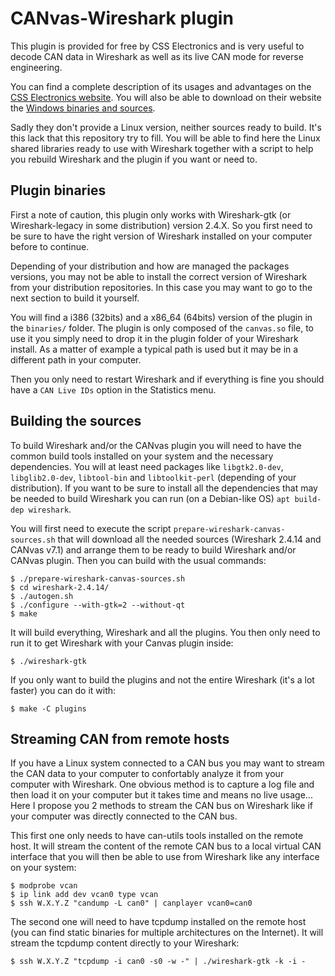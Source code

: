 CANvas-Wireshark plugin
=======================

This plugin is provided for free by CSS Electronics and is very useful
to decode CAN data in Wireshark as well as its live CAN mode for
reverse engineering.

You can find a complete description of its usages and advantages on
the [CSS Electronics
website](https://www.csselectronics.com/screen/page/can-interface-streaming-obd2-data-with-wireshark).
You will also be able to download on their website the [Windows
binaries and
sources](https://canlogger.csselectronics.com/downloads.php?q=wireshark).

Sadly they don't provide a Linux version, neither sources ready to
build. It's this lack that this repository try to fill. You will be
able to find here the Linux shared libraries ready to use with Wireshark
together with a script to help you rebuild Wireshark and the plugin if
you want or need to.


Plugin binaries
---------------

First a note of caution, this plugin only works with Wireshark-gtk (or
Wireshark-legacy in some distribution) version 2.4.X. So you first
need to be sure to have the right version of Wireshark installed on
your computer before to continue.

Depending of your distribution and how are managed the packages versions, you
may not be able to install the correct version of Wireshark from your
distribution repositories. In this case you may want to go to the next
section to build it yourself.

You will find a i386 (32bits) and a x86_64 (64bits) version of the
plugin in the `binaries/` folder. The plugin is only composed of the
`canvas.so` file, to use it you simply need to drop it in the plugin
folder of your Wireshark install. As a matter of example a typical
path is used but it may be in a different path in your computer.

Then you only need to restart Wireshark and if everything is fine you
should have a `CAN Live IDs` option in the Statistics menu.


Building the sources
--------------------

To build Wireshark and/or the CANvas plugin you will need to have the
common build tools installed on your system and the necessary
dependencies.
You will at least need packages like `libgtk2.0-dev`, `libglib2.0-dev`, `libtool-bin` and
`libtoolkit-perl` (depending of your distribution). If you want to be
sure to install all the dependencies that may be needed to build
Wireshark you can run (on a Debian-like OS) `apt build-dep wireshark`.


You will first need to execute the script
`prepare-wireshark-canvas-sources.sh` that will download all the
needed sources (Wireshark 2.4.14 and CANvas v7.1) and arrange them to
be ready to build Wireshark and/or CANvas plugin. Then you can build
with the usual commands:

```console
$ ./prepare-wireshark-canvas-sources.sh
$ cd wireshark-2.4.14/
$ ./autogen.sh
$ ./configure --with-gtk=2 --without-qt
$ make
```

It will build everything, Wireshark and all the plugins. You then only
need to run it to get Wireshark with your Canvas plugin inside:

```console
$ ./wireshark-gtk
```

If you only want to build the plugins and not the entire Wireshark
(it's a lot faster) you can do it with:

```console
$ make -C plugins
```


Streaming CAN from remote hosts
-------------------------------

If you have a Linux system connected to a CAN bus you may want to stream
the CAN data to your computer to confortably analyze it from your computer with Wireshark. One obvious method is to capture a log file and then load it on your computer but it takes time and means no live usage... Here I propose you 2 methods to stream the CAN bus on Wireshark like if your computer was directly connected to the CAN bus.

This first one only needs to have can-utils tools installed on the remote host. It will stream the content of the remote CAN bus to a local virtual CAN interface that you will then be able to use from Wireshark like any interface on your system:

```console
$ modprobe vcan
$ ip link add dev vcan0 type vcan
$ ssh W.X.Y.Z "candump -L can0" | canplayer vcan0=can0
```

The second one will need to have tcpdump installed on the remote host (you can find static binaries for multiple architectures on the Internet). It will stream the tcpdump content directly to your Wireshark:
```console
$ ssh W.X.Y.Z "tcpdump -i can0 -s0 -w -" | ./wireshark-gtk -k -i -
```
